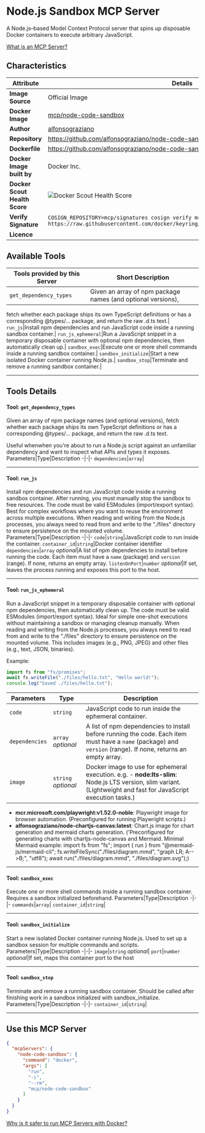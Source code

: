 # Node.js Sandbox MCP Server

A Node.js–based Model Context Protocol server that spins up disposable Docker containers to execute arbitrary JavaScript.

[What is an MCP Server?](https://www.anthropic.com/news/model-context-protocol)

## Characteristics
Attribute|Details|
|-|-|
**Image Source**|Official Image
**Docker Image**|[mcp/node-code-sandbox](https://hub.docker.com/repository/docker/mcp/node-code-sandbox)
**Author**|[alfonsograziano](https://github.com/alfonsograziano)
**Repository**|https://github.com/alfonsograziano/node-code-sandbox-mcp
**Dockerfile**|https://github.com/alfonsograziano/node-code-sandbox-mcp/blob/master/Dockerfile
**Docker Image built by**|Docker Inc.
**Docker Scout Health Score**| ![Docker Scout Health Score](https://api.scout.docker.com/v1/policy/insights/org-image-score/badge/mcp/node-code-sandbox)
**Verify Signature**|`COSIGN_REPOSITORY=mcp/signatures cosign verify mcp/node-code-sandbox --key https://raw.githubusercontent.com/docker/keyring/refs/heads/main/public/mcp/latest.pub`
**Licence**|

## Available Tools
Tools provided by this Server|Short Description
-|-
`get_dependency_types`|Given an array of npm package names (and optional versions), 
  fetch whether each package ships its own TypeScript definitions 
  or has a corresponding @types/… package, and return the raw .d.ts text.|
`run_js`|Install npm dependencies and run JavaScript code inside a running sandbox container.|
`run_js_ephemeral`|Run a JavaScript snippet in a temporary disposable container with optional npm dependencies, then automatically clean up.|
`sandbox_exec`|Execute one or more shell commands inside a running sandbox container.|
`sandbox_initialize`|Start a new isolated Docker container running Node.js.|
`sandbox_stop`|Terminate and remove a running sandbox container.|

---
## Tools Details

#### Tool: **`get_dependency_types`**
Given an array of npm package names (and optional versions), 
  fetch whether each package ships its own TypeScript definitions 
  or has a corresponding @types/… package, and return the raw .d.ts text.

  Useful whenwhen you're about to run a Node.js script against an unfamiliar dependency 
  and want to inspect what APIs and types it exposes.
Parameters|Type|Description
-|-|-
`dependencies`|`array`|

---
#### Tool: **`run_js`**
Install npm dependencies and run JavaScript code inside a running sandbox container.
  After running, you must manually stop the sandbox to free resources.
  The code must be valid ESModules (import/export syntax). Best for complex workflows where you want to reuse the environment across multiple executions.
  When reading and writing from the Node.js processes, you always need to read from and write to the "./files" directory to ensure persistence on the mounted volume.
Parameters|Type|Description
-|-|-
`code`|`string`|JavaScript code to run inside the container.
`container_id`|`string`|Docker container identifier
`dependencies`|`array` *optional*|A list of npm dependencies to install before running the code. Each item must have a `name` (package) and `version` (range). If none, returns an empty array.
`listenOnPort`|`number` *optional*|If set, leaves the process running and exposes this port to the host.

---
#### Tool: **`run_js_ephemeral`**
Run a JavaScript snippet in a temporary disposable container with optional npm dependencies, then automatically clean up. 
  The code must be valid ESModules (import/export syntax). Ideal for simple one-shot executions without maintaining a sandbox or managing cleanup manually.
  When reading and writing from the Node.js processes, you always need to read from and write to the "./files" directory to ensure persistence on the mounted volume.
  This includes images (e.g., PNG, JPEG) and other files (e.g., text, JSON, binaries).

  Example:
  ```js
  import fs from "fs/promises";
  await fs.writeFile("./files/hello.txt", "Hello world!");
  console.log("Saved ./files/hello.txt");
  ```
Parameters|Type|Description
-|-|-
`code`|`string`|JavaScript code to run inside the ephemeral container.
`dependencies`|`array` *optional*|A list of npm dependencies to install before running the code. Each item must have a `name` (package) and `version` (range). If none, returns an empty array.
`image`|`string` *optional*|Docker image to use for ephemeral execution. e.g. - **node:lts-slim**: Node.js LTS version, slim variant. (Lightweight and fast for JavaScript execution tasks.)
- **mcr.microsoft.com/playwright:v1.52.0-noble**: Playwright image for browser automation. (Preconfigured for running Playwright scripts.)
- **alfonsograziano/node-chartjs-canvas:latest**: Chart.js image for chart generation and mermaid charts generation. ('Preconfigured for generating charts with chartjs-node-canvas and Mermaid. Minimal Mermaid example:
    import fs from "fs";
    import { run } from "@mermaid-js/mermaid-cli";
    fs.writeFileSync("./files/diagram.mmd", "graph LR; A-->B;", "utf8");
    await run("./files/diagram.mmd", "./files/diagram.svg");)

---
#### Tool: **`sandbox_exec`**
Execute one or more shell commands inside a running sandbox container. Requires a sandbox initialized beforehand.
Parameters|Type|Description
-|-|-
`commands`|`array`|
`container_id`|`string`|

---
#### Tool: **`sandbox_initialize`**
Start a new isolated Docker container running Node.js. Used to set up a sandbox session for multiple commands and scripts.
Parameters|Type|Description
-|-|-
`image`|`string` *optional*|
`port`|`number` *optional*|If set, maps this container port to the host

---
#### Tool: **`sandbox_stop`**
Terminate and remove a running sandbox container. Should be called after finishing work in a sandbox initialized with sandbox_initialize.
Parameters|Type|Description
-|-|-
`container_id`|`string`|

---
## Use this MCP Server

```json
{
  "mcpServers": {
    "node-code-sandbox": {
      "command": "docker",
      "args": [
        "run",
        "-i",
        "--rm",
        "mcp/node-code-sandbox"
      ]
    }
  }
}
```

[Why is it safer to run MCP Servers with Docker?](https://www.docker.com/blog/the-model-context-protocol-simplifying-building-ai-apps-with-anthropic-claude-desktop-and-docker/)
